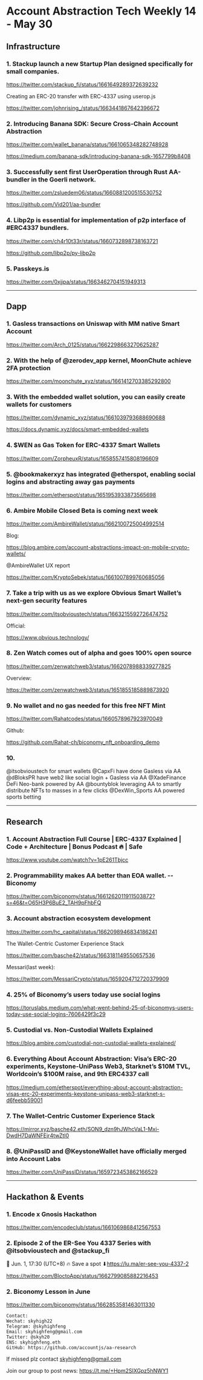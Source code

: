 # Account Abstraction Tech Weekly 14 - May 30


## Infrastructure

### 1.  Stackup launch a new Startup Plan designed specifically for small companies.

https://twitter.com/stackup_fi/status/1661649289372639232

Creating an ERC-20 transfer with ERC-4337 using userop.js

https://twitter.com/johnrising_/status/1663441867642396672

### 2. Introducing Banana SDK: Secure Cross-Chain Account Abstraction

https://twitter.com/wallet_banana/status/1661065348282748928

https://medium.com/banana-sdk/introducing-banana-sdk-1657799b8408

### 3. Successfully sent first UserOperation through Rust AA-bundler in the Goerli network.

https://twitter.com/zsluedem06/status/1660881200515530752

https://github.com/Vid201/aa-bundler

### 4. Libp2p is essential for implementation of p2p interface of #ERC4337 bundlers.

https://twitter.com/ch4r10t33r/status/1660732898738163721

https://github.com/libp2p/py-libp2p

### 5. Passkeys.is

https://twitter.com/0xjjpa/status/1663462704151949313

---

## Dapp

### 1. Gasless transactions on Uniswap with MM native Smart Account

https://twitter.com/Arch_0125/status/1662298663270625287

### 2. With the help of @zerodev_app kernel, MoonChute achieve 2FA protection

https://twitter.com/moonchute_xyz/status/1661412703385292800

### 3. With the embedded wallet solution, you can easily create wallets for customers

https://twitter.com/dynamic_xyz/status/1661039793688690688

https://docs.dynamic.xyz/docs/smart-embedded-wallets

### 4. $WEN as Gas Token for ERC-4337 Smart Wallets

https://twitter.com/ZorpheuxR/status/1658557415808196609

### 5. @bookmakerxyz has integrated @etherspot, enabling social logins and abstracting away gas payments

https://twitter.com/etherspot/status/1651953933873565698

### 6. Ambire Mobile Closed Beta is coming next week 

https://twitter.com/AmbireWallet/status/1662100725004992514

Blog:

https://blog.ambire.com/account-abstractions-impact-on-mobile-crypto-wallets/


@AmbireWallet UX report

https://twitter.com/KryptoSebek/status/1661007899760685056

### 7. Take a trip with us as we explore Obvious Smart Wallet’s next-gen security features

https://twitter.com/itsobvioustech/status/1663215592726474752

Official:

https://www.obvious.technology/

### 8. Zen Watch comes out of alpha and goes 100% open source

https://twitter.com/zenwatchweb3/status/1662078988339277825

Overview:

https://twitter.com/zenwatchweb3/status/1651855185889873920

### 9. No wallet and no gas needed for this free NFT Mint

https://twitter.com/Rahatcodes/status/1660578967923970049

Github:

https://github.com/Rahat-ch/biconomy_nft_onboarding_demo

### 10.
@itsobvioustech for smart wallets
@CapxFi have done Gasless via AA
@dBloksPR have web2 like social login + Gasless via AA
@XadeFinance DeFi Neo-bank powered by AA
@bountyblok leveraging AA to smartly distribute NFTs to masses in a few clicks
@DexWin_Sports AA powered sports betting



---
## Research

### 1. Account Abstraction Full Course | ERC-4337 Explained | Code + Architecture | Bonus Podcast 🔥 | Safe

https://www.youtube.com/watch?v=1pE261Tbjcc

### 2. Programmability makes AA better than EOA wallet. -- Biconomy

https://twitter.com/biconomy/status/1661262011911503872?s=46&t=O65H3P6BuE2_TAH9pFhbFQ


### 3. Account abstraction ecosystem development

https://twitter.com/hc_capital/status/1662098946834186241

The Wallet-Centric Customer Experience Stack

https://twitter.com/basche42/status/1663181149550657536

Messari(last week):

https://twitter.com/MessariCrypto/status/1659204712720379909

### 4. 25% of Biconomy’s users today use social logins

https://toruslabs.medium.com/what-went-behind-25-of-biconomys-users-today-use-social-logins-7606429f3c29

### 5. Custodial vs. Non-Custodial Wallets Explained

https://blog.ambire.com/custodial-non-custodial-wallets-explained/

### 6. Everything About Account Abstraction: Visa’s ERC-20 experiments, Keystone-UniPass Web3, Starknet’s $10M TVL, Worldcoin’s $100M raise, and 9th ERC4337 call

https://medium.com/etherspot/everything-about-account-abstraction-visas-erc-20-experiments-keystone-unipass-web3-starknet-s-d6feebb59001

### 7. The Wallet-Centric Customer Experience Stack

https://mirror.xyz/basche42.eth/SON9_dzn9hJWhcVaL1-Mxi-DwdH7DaWNFEjr4twZtI0

### 8. @UniPassID and @KeystoneWallet have officially merged into Account Labs

https://twitter.com/UniPassID/status/1659723453862166529



---
## Hackathon & Events

### 1. Encode x Gnosis Hackathon

https://twitter.com/encodeclub/status/1661069868412567553

### 2. Episode 2 of the ER-See You 4337 Series with @itsobvioustech and @stackup_fi

📅 Jun. 1, 17:30 (UTC+8)
🔥 Save a spot ⬇https://lu.ma/er-see-you-4337-2

https://twitter.com/BloctoApp/status/1662799085882216453

### 2. Biconomy Lesson in June

https://twitter.com/biconomy/status/1662853581463011330

```
Contact:
Wechat: skyhigh22
Telegram: @skyhighfeng
Email: skyhighfeng@gmail.com
Twitter: @skyh20
ENS: skyhighfeng.eth
GitHub: https://github.com/accountjs/aa-research
```

If missed plz contact skyhighfeng@gmail.com

Join our group to post news: https://t.me/+Hpm2SIXGpz5hNWY1